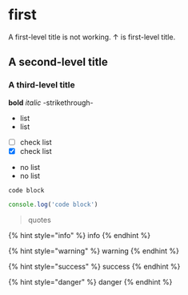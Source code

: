 # first

A first-level title is not working. ↑ is first-level title.

## A second-level title

### A third-level title

**bold** _italic_ -strikethrough-

* list
* list
* [ ] check list
* [x] check list
* no list
* no list

```text
code block
```

```javascript
console.log('code block')
```

> quotes

{% hint style="info" %}
info
{% endhint %}

{% hint style="warning" %}
warning
{% endhint %}

{% hint style="success" %}
success
{% endhint %}

{% hint style="danger" %}
danger
{% endhint %}



